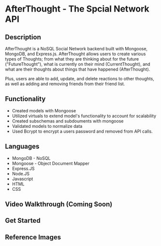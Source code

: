 # AfterThought - The Spcial Network API

## Description
AfterThought is a NoSQL Social Network backend built with Mongoose, MongoDB, and Express.js. AfterThought allows users to create various types of Thoughts; from what they are thinking about for the future ("FutureThought"), what is currently on their mind (CurrentThought), and what are their thoughts about things that have happened (AfterThought). 

Plus, users are able to add, update, and delete reactions to other thoughts, as well as adding and removing friends from their friend list. 

## Functionality

* Created models with Mongoose
* Utilized virtuals to extend model's functionality to account for scalability
* Created subschemas and subdouments with mongoose
* Validated models to normalize data
* Used Bcrypt to encrypt a users password and removed from API calls. 

## Languages
* MongoDB - NoSQL
* Mongoose - Object Document Mapper
* Express.JS
* Node.JS
* Javascript
* HTML
* CSS

## Video Walkthrough (Coming Soon)

## Get Started

## Reference Images